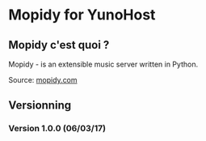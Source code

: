 # Mopidy for YunoHost

## Mopidy c'est quoi ?

Mopidy - is an extensible music server written in Python.

Source: [mopidy.com](https://www.mopidy.com)

## Versionning

### Version 1.0.0 (06/03/17)
